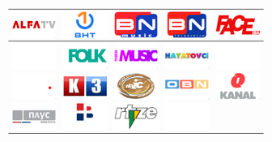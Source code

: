 | ![](https://raw.githubusercontent.com/RevGear/logo/master/Countries/BA/AlfaTV.png) | ![](https://raw.githubusercontent.com/RevGear/logo/master/Countries/BA/BHT1.png) | ![](https://raw.githubusercontent.com/RevGear/logo/master/Countries/BA/BNMusic.png) | ![](https://raw.githubusercontent.com/RevGear/logo/master/Countries/BA/BNTV.png) | ![](https://raw.githubusercontent.com/RevGear/logo/master/Countries/BA/FaceTV.png) | 
|:---:|:---:|:---:|:---:|:---:| 
| ![](https://raw.githubusercontent.com/RevGear/logo/master/Countries/BA/Hayat.png) | ![](https://raw.githubusercontent.com/RevGear/logo/master/Countries/BA/HayatFolk.png) | ![](https://raw.githubusercontent.com/RevGear/logo/master/Countries/BA/HayatMusic.png) | ![](https://raw.githubusercontent.com/RevGear/logo/master/Countries/BA/Hayatovci.png) | ![](https://raw.githubusercontent.com/RevGear/logo/master/Countries/BA/HayatPlus.png) | 
| ![](https://raw.githubusercontent.com/RevGear/logo/master/Countries/BA/HemaTV.png) | ![](https://raw.githubusercontent.com/RevGear/logo/master/Countries/BA/K3.png) | ![](https://raw.githubusercontent.com/RevGear/logo/master/Countries/BA/NTVIC.png) | ![](https://raw.githubusercontent.com/RevGear/logo/master/Countries/BA/OBN.png) | ![](https://raw.githubusercontent.com/RevGear/logo/master/Countries/BA/OKanal.png) | 
| ![](https://raw.githubusercontent.com/RevGear/logo/master/Countries/BA/RTRSPlus.png) | ![](https://raw.githubusercontent.com/RevGear/logo/master/Countries/BA/RTVHB.png) | ![](https://raw.githubusercontent.com/RevGear/logo/master/Countries/BA/RTVZenica.png) | ![](https://raw.githubusercontent.com/RevGear/logo/master/Countries/BA/TVSA.png)  | 
